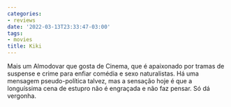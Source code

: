 ```yaml
---
categories:
- reviews
date: '2022-03-13T23:33:47-03:00'
tags:
- movies
title: Kiki
---
```


Mais um Almodovar que gosta de Cinema, que é apaixonado por tramas de suspense e crime para enfiar comédia e sexo naturalistas. Há uma mensagem pseudo-política talvez, mas a sensação hoje é que a longuíssima cena de estupro não é engraçada e não faz pensar. Só dá vergonha.